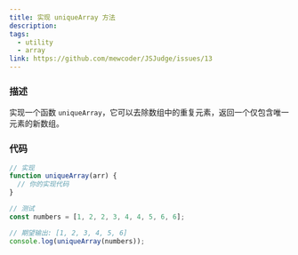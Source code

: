 ```yaml
---
title: 实现 uniqueArray 方法
description:
tags:
  - utility
  - array
link: https://github.com/mewcoder/JSJudge/issues/13
---
```


### 描述

实现一个函数 `uniqueArray`，它可以去除数组中的重复元素，返回一个仅包含唯一元素的新数组。

### 代码

```js
// 实现
function uniqueArray(arr) {
  // 你的实现代码
}

// 测试
const numbers = [1, 2, 2, 3, 4, 4, 5, 6, 6];

// 期望输出: [1, 2, 3, 4, 5, 6]
console.log(uniqueArray(numbers));
```
